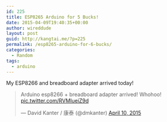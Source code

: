 ```yaml
---
id: 225
title: ESP8265 Arduino for 5 Bucks!
date: 2015-04-09T19:40:35+00:00
author: wireddude
layout: post
guid: http://kangtai.me/?p=225
permalink: /esp8265-arduino-for-6-bucks/
categories:
  - Random
tags:
  - arduino
---
```

My ESP8266 and breadboard adapter arrived today!

<blockquote class="twitter-tweet" lang="en">
  <p>
    Arduino esp8266 + breadboard adapter arrived! Whohoo! <a href="http://t.co/RVMIueiZ9d">pic.twitter.com/RVMIueiZ9d</a>
  </p>
  
  <p>
    &mdash; David Kanter / 康泰 (@dmkanter) <a href="https://twitter.com/dmkanter/status/586374478273228800">April 10, 2015</a>
  </p>
</blockquote>